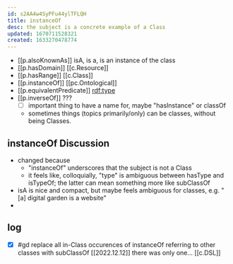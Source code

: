 ```yaml
---
id: s2AA4w4SyPFu44ylTFLQH
title: instanceOf
desc: the subject is a concrete example of a Class
updated: 1670711528321
created: 1633270478774
---
```



- [[p.alsoKnownAs]] isA, is a, is an instance of the class
- [[p.hasDomain]] [[c.Resource]]
- [[p.hasRange]] [[c.Class]]
- [[p.instanceOf]] [[pc.Ontological]] 
- [[p.equivalentPredicate]] [rdf:type](http://www.w3.org/1999/02/22-rdf-syntax-ns#type)
- [[p.inverseOf]] ???
  - [ ] important thing to have a name for, maybe "hasInstance"  or classOf
  - sometimes things (topics primarily/only) can be classes, without being Classes.
  

## instanceOf Discussion

- changed because 
  - "instanceOf" underscores that the subject is not a Class
  - it feels like, colloquially, "type" is ambiguous between hasType and isTypeOf; the latter can mean  something more like subClassOf
- isA is nice and compact, but maybe feels ambiguous for classes, e.g. "[a] digital garden is a website" 
- 

## log

- [x] #gd replace all in-Class occurences of instanceOf referring to other classes with subClassOf
  [[2022.12.12]] there was only one... [[c.DSL]]